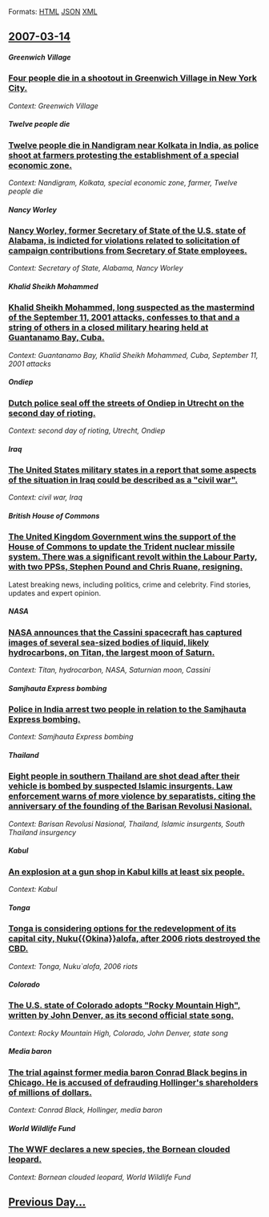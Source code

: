 
Formats: [HTML](2007/03/14/index.html)  [JSON](2007/03/14/index.json)  [XML](2007/03/14/index.xml)  

## [2007-03-14](/news/2007/03/14/index.md)

##### Greenwich Village
### [ Four people die in a shootout in Greenwich Village in New York City. ](/news/2007/03/14/four-people-die-in-a-shootout-in-greenwich-village-in-new-york-city.md)
_Context: Greenwich Village_

##### Twelve people die
### [ Twelve people die in Nandigram near Kolkata in India, as police shoot at farmers protesting the establishment of a special economic zone. ](/news/2007/03/14/twelve-people-die-in-nandigram-near-kolkata-in-india-as-police-shoot-at-farmers-protesting-the-establishment-of-a-special-economic-zone.md)
_Context: Nandigram, Kolkata, special economic zone, farmer, Twelve people die_

##### Nancy Worley
### [ Nancy Worley, former Secretary of State of the U.S. state of Alabama, is indicted for violations related to solicitation of campaign contributions from Secretary of State employees.](/news/2007/03/14/nancy-worley-former-secretary-of-state-of-the-u-s-state-of-alabama-is-indicted-for-violations-related-to-solicitation-of-campaign-contri.md)
_Context: Secretary of State, Alabama, Nancy Worley_

##### Khalid Sheikh Mohammed
### [ Khalid Sheikh Mohammed, long suspected as the mastermind of the September 11, 2001 attacks, confesses to that and a string of others in a closed military hearing held at Guantanamo Bay, Cuba. ](/news/2007/03/14/khalid-sheikh-mohammed-long-suspected-as-the-mastermind-of-the-september-11-2001-attacks-confesses-to-that-and-a-string-of-others-in-a-c.md)
_Context: Guantanamo Bay, Khalid Sheikh Mohammed, Cuba, September 11, 2001 attacks_

##### Ondiep
### [ Dutch police seal off the streets of Ondiep in Utrecht on the second day of rioting. ](/news/2007/03/14/dutch-police-seal-off-the-streets-of-ondiep-in-utrecht-on-the-second-day-of-rioting.md)
_Context: second day of rioting, Utrecht, Ondiep_

##### Iraq
### [ The United States military states in a report that some aspects of the situation in Iraq could be described as a "civil war". ](/news/2007/03/14/the-united-states-military-states-in-a-report-that-some-aspects-of-the-situation-in-iraq-could-be-described-as-a-civil-war.md)
_Context: civil war, Iraq_

##### British House of Commons
### [ The United Kingdom Government wins the support of the House of Commons to update the Trident nuclear missile system. There was a significant revolt within the Labour Party, with two PPSs, Stephen Pound and Chris Ruane, resigning. ](/news/2007/03/14/the-united-kingdom-government-wins-the-support-of-the-house-of-commons-to-update-the-trident-nuclear-missile-system-there-was-a-significan.md)
Latest breaking news, including politics, crime and celebrity. Find stories, updates and expert opinion.

##### NASA
### [ NASA announces that the Cassini spacecraft has captured images of several sea-sized bodies of liquid, likely hydrocarbons, on Titan, the largest moon of Saturn. ](/news/2007/03/14/nasa-announces-that-the-cassini-spacecraft-has-captured-images-of-several-sea-sized-bodies-of-liquid-likely-hydrocarbons-on-titan-the-la.md)
_Context: Titan, hydrocarbon, NASA, Saturnian moon, Cassini_

##### Samjhauta Express bombing
### [ Police in India arrest two people in relation to the Samjhauta Express bombing. ](/news/2007/03/14/police-in-india-arrest-two-people-in-relation-to-the-samjhauta-express-bombing.md)
_Context: Samjhauta Express bombing_

##### Thailand
### [ Eight people in southern Thailand are shot dead after their vehicle is bombed by suspected Islamic insurgents. Law enforcement warns of more violence by separatists, citing the anniversary of the founding of the Barisan Revolusi Nasional. ](/news/2007/03/14/eight-people-in-southern-thailand-are-shot-dead-after-their-vehicle-is-bombed-by-suspected-islamic-insurgents-law-enforcement-warns-of-mor.md)
_Context: Barisan Revolusi Nasional, Thailand, Islamic insurgents, South Thailand insurgency_

##### Kabul
### [ An explosion at a gun shop in Kabul kills at least six people. ](/news/2007/03/14/an-explosion-at-a-gun-shop-in-kabul-kills-at-least-six-people.md)
_Context: Kabul_

##### Tonga
### [ Tonga is considering options for the redevelopment of its capital city, Nuku{{Okina}}alofa, after 2006 riots destroyed the CBD. ](/news/2007/03/14/tonga-is-considering-options-for-the-redevelopment-of-its-capital-city-nuku-okina-alofa-after-2006-riots-destroyed-the-cbd.md)
_Context: Tonga, Nuku`alofa, 2006 riots_

##### Colorado
### [ The U.S. state of Colorado adopts "Rocky Mountain High", written by John Denver, as its second official state song. ](/news/2007/03/14/the-u-s-state-of-colorado-adopts-rocky-mountain-high-written-by-john-denver-as-its-second-official-state-song.md)
_Context: Rocky Mountain High, Colorado, John Denver, state song_

##### Media baron
### [ The trial against former media baron Conrad Black begins in Chicago. He is accused of defrauding Hollinger's shareholders of millions of dollars. ](/news/2007/03/14/the-trial-against-former-media-baron-conrad-black-begins-in-chicago-he-is-accused-of-defrauding-hollinger-s-shareholders-of-millions-of-do.md)
_Context: Conrad Black, Hollinger, media baron_

##### World Wildlife Fund
### [ The WWF declares a new species, the Bornean clouded leopard. ](/news/2007/03/14/the-wwf-declares-a-new-species-the-bornean-clouded-leopard.md)
_Context: Bornean clouded leopard, World Wildlife Fund_

## [Previous Day...](/news/2007/03/13/index.md)

